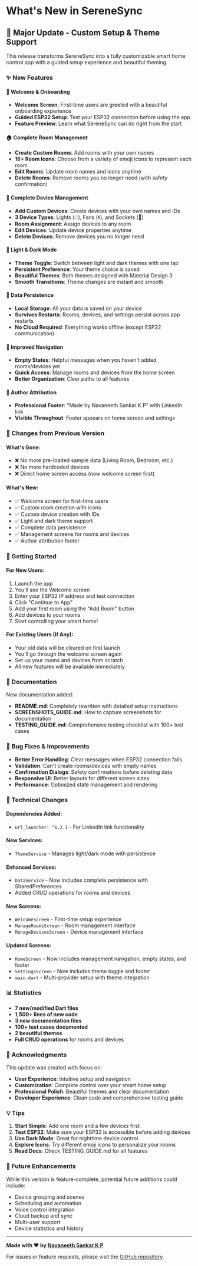 # What's New in SereneSync

## 🎉 Major Update - Custom Setup & Theme Support

This release transforms SereneSync into a fully customizable smart home control app with a guided setup experience and beautiful theming.

### ✨ New Features

#### 🎯 Welcome & Onboarding
- **Welcome Screen**: First-time users are greeted with a beautiful onboarding experience
- **Guided ESP32 Setup**: Test your ESP32 connection before using the app
- **Feature Preview**: Learn what SereneSync can do right from the start

#### 🏠 Complete Room Management
- **Create Custom Rooms**: Add rooms with your own names
- **16+ Room Icons**: Choose from a variety of emoji icons to represent each room
- **Edit Rooms**: Update room names and icons anytime
- **Delete Rooms**: Remove rooms you no longer need (with safety confirmation)

#### 📱 Complete Device Management  
- **Add Custom Devices**: Create devices with your own names and IDs
- **3 Device Types**: Lights (💡), Fans (🌀), and Sockets (🔌)
- **Room Assignment**: Assign devices to any room
- **Edit Devices**: Update device properties anytime
- **Delete Devices**: Remove devices you no longer need

#### 🎨 Light & Dark Mode
- **Theme Toggle**: Switch between light and dark themes with one tap
- **Persistent Preference**: Your theme choice is saved
- **Beautiful Themes**: Both themes designed with Material Design 3
- **Smooth Transitions**: Theme changes are instant and smooth

#### 💾 Data Persistence
- **Local Storage**: All your data is saved on your device
- **Survives Restarts**: Rooms, devices, and settings persist across app restarts
- **No Cloud Required**: Everything works offline (except ESP32 communication)

#### 🎯 Improved Navigation
- **Empty States**: Helpful messages when you haven't added rooms/devices yet
- **Quick Access**: Manage rooms and devices from the home screen
- **Better Organization**: Clear paths to all features

#### 👤 Author Attribution
- **Professional Footer**: "Made by Navaneeth Sankar K P" with LinkedIn link
- **Visible Throughout**: Footer appears on home screen and settings

### 🔄 Changes from Previous Version

#### What's Gone:
- ❌ No more pre-loaded sample data (Living Room, Bedroom, etc.)
- ❌ No more hardcoded devices
- ❌ Direct home screen access (now welcome screen first)

#### What's New:
- ✅ Welcome screen for first-time users
- ✅ Custom room creation with icons
- ✅ Custom device creation with IDs
- ✅ Light and dark theme support
- ✅ Complete data persistence
- ✅ Management screens for rooms and devices
- ✅ Author attribution footer

### 🚀 Getting Started

#### For New Users:
1. Launch the app
2. You'll see the Welcome screen
3. Enter your ESP32 IP address and test connection
4. Click "Continue to App"
5. Add your first room using the "Add Room" button
6. Add devices to your rooms
7. Start controlling your smart home!

#### For Existing Users (If Any):
- Your old data will be cleared on first launch
- You'll go through the welcome screen again
- Set up your rooms and devices from scratch
- All new features will be available immediately

### 📖 Documentation

New documentation added:
- **README.md**: Completely rewritten with detailed setup instructions
- **SCREENSHOTS_GUIDE.md**: How to capture screenshots for documentation
- **TESTING_GUIDE.md**: Comprehensive testing checklist with 100+ test cases

### 🐛 Bug Fixes & Improvements

- **Better Error Handling**: Clear messages when ESP32 connection fails
- **Validation**: Can't create rooms/devices with empty names
- **Confirmation Dialogs**: Safety confirmations before deleting data
- **Responsive UI**: Better layouts for different screen sizes
- **Performance**: Optimized state management and rendering

### 🔧 Technical Changes

#### Dependencies Added:
- `url_launcher: ^6.2.1` - For LinkedIn link functionality

#### New Services:
- `ThemeService` - Manages light/dark mode with persistence

#### Enhanced Services:
- `DataService` - Now includes complete persistence with SharedPreferences
- Added CRUD operations for rooms and devices

#### New Screens:
- `WelcomeScreen` - First-time setup experience
- `ManageRoomsScreen` - Room management interface
- `ManageDevicesScreen` - Device management interface

#### Updated Screens:
- `HomeScreen` - Now includes management navigation, empty states, and footer
- `SettingsScreen` - Now includes theme toggle and footer
- `main.dart` - Multi-provider setup with theme integration

### 📊 Statistics

- **7 new/modified Dart files**
- **1,500+ lines of new code**
- **3 new documentation files**
- **100+ test cases documented**
- **2 beautiful themes**
- **Full CRUD operations** for rooms and devices

### 🙏 Acknowledgments

This update was created with focus on:
- **User Experience**: Intuitive setup and navigation
- **Customization**: Complete control over your smart home setup
- **Professional Polish**: Beautiful themes and clear documentation
- **Developer Experience**: Clean code and comprehensive testing guide

### 💡 Tips

1. **Start Simple**: Add one room and a few devices first
2. **Test ESP32**: Make sure your ESP32 is accessible before adding devices
3. **Use Dark Mode**: Great for nighttime device control
4. **Explore Icons**: Try different emoji icons to personalize your rooms
5. **Read Docs**: Check TESTING_GUIDE.md for all features

### 🔮 Future Enhancements

While this version is feature-complete, potential future additions could include:
- Device grouping and scenes
- Scheduling and automation
- Voice control integration
- Cloud backup and sync
- Multi-user support
- Device statistics and history

---

**Made with ❤️ by [Navaneeth Sankar K P](https://www.linkedin.com/in/navaneeth-sankar-k-p)**

For issues or feature requests, please visit the [GitHub repository](https://github.com/navuxneeth/SereneSync).
